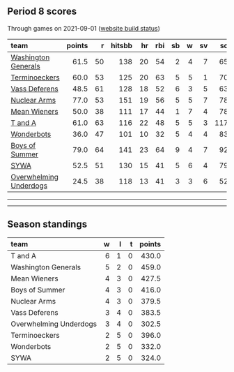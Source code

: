 

## Period 8 scores

Through games on 2021-09-01 ([website build status](https://github.com/brian-bot/pl-site/actions))


|team                                              | points|  r| hitsbb| hr| rbi| sb|  w| sv|  so|   era|  whip|
|:-------------------------------------------------|------:|--:|------:|--:|---:|--:|--:|--:|---:|-----:|-----:|
|[Washington Generals](./washingtongenerals)       |   61.5| 50|    138| 20|  54|  2|  4|  7|  65| 2.715| 0.972|
|[Terminoeckers](./terminoeckers)                  |   60.0| 53|    125| 20|  63|  5|  5|  1|  70| 2.878| 1.036|
|[Vass Deferens](./vassdeferens)                   |   48.5| 61|    128| 18|  52|  6|  3|  5|  63| 5.222| 1.274|
|[Nuclear Arms](./nucleararms)                     |   77.0| 53|    151| 19|  56|  5|  5|  7|  78| 2.466| 0.952|
|[Mean Wieners](./meanwieners)                     |   50.0| 38|    111| 17|  44|  1|  7|  4|  78| 2.259| 0.992|
|[T and A](./tanda)                                |   61.0| 63|    116| 22|  48|  5|  5|  3| 117| 3.529| 1.245|
|[Wonderbots](./wonderbots)                        |   36.0| 47|    101| 10|  32|  5|  4|  4|  83| 5.355| 1.140|
|[Boys of Summer](./boysofsummer)                  |   79.0| 64|    141| 23|  64|  9|  4|  7|  92| 4.324| 1.266|
|[SYWA](./sywa)                                    |   52.5| 51|    130| 15|  41|  5|  6|  4|  79| 4.335| 1.225|
|[Overwhelming Underdogs](./overwhelmingunderdogs) |   24.5| 38|    118| 13|  41|  3|  3|  6|  52| 5.985| 1.581|

* * *
* * *

## Season standings


|team                   |  w|  l|  t| points|
|:----------------------|--:|--:|--:|------:|
|T and A                |  6|  1|  0|  430.0|
|Washington Generals    |  5|  2|  0|  459.0|
|Mean Wieners           |  4|  3|  0|  427.5|
|Boys of Summer         |  4|  3|  0|  416.0|
|Nuclear Arms           |  4|  3|  0|  379.5|
|Vass Deferens          |  3|  4|  0|  383.5|
|Overwhelming Underdogs |  3|  4|  0|  302.5|
|Terminoeckers          |  2|  5|  0|  396.0|
|Wonderbots             |  2|  5|  0|  332.0|
|SYWA                   |  2|  5|  0|  324.0|


